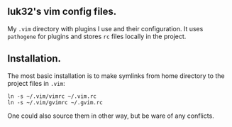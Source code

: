 ## luk32's vim config files.

My `.vim` directory with plugins I use and their configuration. It uses `pathogene` for plugins and stores `rc` files locally in the project.

## Installation.

The most basic installation is to make symlinks from home directory to the project files in `.vim`:

```
ln -s ~/.vim/vimrc ~/.vim.rc
ln -s ~/.vim/gvimrc ~/.gvim.rc

```

One could also source them in other way, but be ware of any conflicts.
